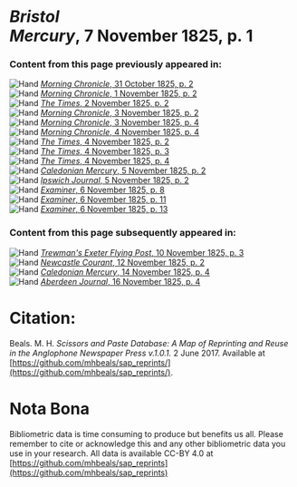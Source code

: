 # *Bristol Mercury*, 7 November 1825, p. 1  
  
### Content from this page previously appeared in:  
![Hand](http://scissorsandpaste.net/wp-content/uploads/2017/06/smallhandpointer.png) [*Morning Chronicle*, 31 October 1825, p. 2](https://mhbeals.github.io/sap_html/Morning-Chronicle/Morning-Chronicle-31-October-1825-p-2)  
![Hand](http://scissorsandpaste.net/wp-content/uploads/2017/06/smallhandpointer.png) [*Morning Chronicle*, 1 November 1825, p. 2](https://mhbeals.github.io/sap_html/Morning-Chronicle/Morning-Chronicle-1-November-1825-p-2)  
![Hand](http://scissorsandpaste.net/wp-content/uploads/2017/06/smallhandpointer.png) [*The Times*, 2 November 1825, p. 2](https://mhbeals.github.io/sap_html/The-Times/The-Times-2-November-1825-p-2)  
![Hand](http://scissorsandpaste.net/wp-content/uploads/2017/06/smallhandpointer.png) [*Morning Chronicle*, 3 November 1825, p. 2](https://mhbeals.github.io/sap_html/Morning-Chronicle/Morning-Chronicle-3-November-1825-p-2)  
![Hand](http://scissorsandpaste.net/wp-content/uploads/2017/06/smallhandpointer.png) [*Morning Chronicle*, 3 November 1825, p. 4](https://mhbeals.github.io/sap_html/Morning-Chronicle/Morning-Chronicle-3-November-1825-p-4)  
![Hand](http://scissorsandpaste.net/wp-content/uploads/2017/06/smallhandpointer.png) [*Morning Chronicle*, 4 November 1825, p. 4](https://mhbeals.github.io/sap_html/Morning-Chronicle/Morning-Chronicle-4-November-1825-p-4)  
![Hand](http://scissorsandpaste.net/wp-content/uploads/2017/06/smallhandpointer.png) [*The Times*, 4 November 1825, p. 2](https://mhbeals.github.io/sap_html/The-Times/The-Times-4-November-1825-p-2)  
![Hand](http://scissorsandpaste.net/wp-content/uploads/2017/06/smallhandpointer.png) [*The Times*, 4 November 1825, p. 3](https://mhbeals.github.io/sap_html/The-Times/The-Times-4-November-1825-p-3)  
![Hand](http://scissorsandpaste.net/wp-content/uploads/2017/06/smallhandpointer.png) [*The Times*, 4 November 1825, p. 4](https://mhbeals.github.io/sap_html/The-Times/The-Times-4-November-1825-p-4)  
![Hand](http://scissorsandpaste.net/wp-content/uploads/2017/06/smallhandpointer.png) [*Caledonian Mercury*, 5 November 1825, p. 2](https://mhbeals.github.io/sap_html/Caledonian-Mercury/Caledonian-Mercury-5-November-1825-p-2)  
![Hand](http://scissorsandpaste.net/wp-content/uploads/2017/06/smallhandpointer.png) [*Ipswich Journal*, 5 November 1825, p. 2](https://mhbeals.github.io/sap_html/Ipswich-Journal/Ipswich-Journal-5-November-1825-p-2)  
![Hand](http://scissorsandpaste.net/wp-content/uploads/2017/06/smallhandpointer.png) [*Examiner*, 6 November 1825, p. 8](https://mhbeals.github.io/sap_html/Examiner/Examiner-6-November-1825-p-8)  
![Hand](http://scissorsandpaste.net/wp-content/uploads/2017/06/smallhandpointer.png) [*Examiner*, 6 November 1825, p. 11](https://mhbeals.github.io/sap_html/Examiner/Examiner-6-November-1825-p-11)  
![Hand](http://scissorsandpaste.net/wp-content/uploads/2017/06/smallhandpointer.png) [*Examiner*, 6 November 1825, p. 13](https://mhbeals.github.io/sap_html/Examiner/Examiner-6-November-1825-p-13)  
  
### Content from this page subsequently appeared in:  
![Hand](http://scissorsandpaste.net/wp-content/uploads/2017/06/smallhandpointer.png) [*Trewman's Exeter Flying Post*, 10 November 1825, p. 3](https://mhbeals.github.io/sap_html/Trewman's-Exeter-Flying-Post/Trewman's-Exeter-Flying-Post-10-November-1825-p-3)  
![Hand](http://scissorsandpaste.net/wp-content/uploads/2017/06/smallhandpointer.png) [*Newcastle Courant*, 12 November 1825, p. 2](https://mhbeals.github.io/sap_html/Newcastle-Courant/Newcastle-Courant-12-November-1825-p-2)  
![Hand](http://scissorsandpaste.net/wp-content/uploads/2017/06/smallhandpointer.png) [*Caledonian Mercury*, 14 November 1825, p. 4](https://mhbeals.github.io/sap_html/Caledonian-Mercury/Caledonian-Mercury-14-November-1825-p-4)  
![Hand](http://scissorsandpaste.net/wp-content/uploads/2017/06/smallhandpointer.png) [*Aberdeen Journal*, 16 November 1825, p. 4](https://mhbeals.github.io/sap_html/Aberdeen-Journal/Aberdeen-Journal-16-November-1825-p-4)  


# Citation: 

Beals. M. H. *Scissors and Paste Database: A Map of Reprinting and Reuse in the Anglophone Newspaper Press v.1.0.1.* 2 June 2017. Available at [https://github.com/mhbeals/sap_reprints/](https://github.com/mhbeals/sap_reprints/). 

# Nota Bona

Bibliometric data is time consuming to produce but benefits us all. Please remember to cite or acknowledge this and any other bibliometric data you use in your research. All data is available CC-BY 4.0 at [https://github.com/mhbeals/sap_reprints](https://github.com/mhbeals/sap_reprints)